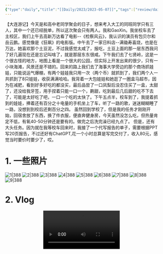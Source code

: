 ```yaml
---
{"type":"daily","title":"[[Daily/2023/2023-05-07]]","tags":["review/daily"],"author":"codertoro","establish":"2023-05-07T00:00:00","location":"辽宁大连","weather":"晴","dg-publish":true,"permalink":"/daily/2023/2023-05-07/","dgPassFrontmatter":true,"noteIcon":"","created":"2025-02-23T17:22:12.930+08:00","updated":"2025-03-03T22:07:50.684+08:00"}
---
```


【大连游记】今天是和高中老同学聚会的日子，想来考入大工的同班同学只有三人，其中一个还已经脱单，所以这次聚会只有两人。我和GaoXin。我坐校车去了主校区，我们上午去高新万达看了电影--《检察风云》，我认识的演员有包贝尔和岳云鹏。感觉像是《狂飙》的电影版。中午去了一家日料店--满锄寿喜烧，也是在万达，她喜欢那个土豆泥，不过我感觉太咸了，报吃，土豆上面的那一层东西我问了好几遍现在还是忘记叫啥了，就是那层东东很咸。下午我们去了七贤岭，这是一个很古怪的地方，地图上看是一个很大的公园，但实际上开发出来的很少，只有一小块海滩，风景还是不错的。回来的路上我们去了海事大学旁边的那个商场抓娃娃，只能说运气爆棚，有两个娃娃我只用一次（两个币）就抓到了，我们两个人一共抓到了8只娃娃，收获满满哈哈。我背着一大包娃娃和她逛了一圈盒马超市，因为在减肥，看到好多好吃的都没买，最后品尝了一口凤梨后没忍住买了一盒，太甜了，还没给我牙签，用手捏着只能一口一个，齁甜，吃到最后几后甜的吃不下去了，可能是太好吃了吧，一口一个吃的太快了。下午五点半，校车到了，我提着抓到的娃娃，捧着还有百分之十电量的手机坐上了车，听了一路的歌，迷迷糊糊睡了一路，没想到到校后还剩百分之四。
虽然回到学校了，但是我的任务才刚刚开始，回宿舍放了东西，换了件衣服，便直奔健身房，今天虽然没怎么吃，但热量肯定不低，有氧40-50分钟还是要有的。做完之后洗完澡已经九点了。
但是，还有大头任务。因为就在我等校车回来时，我接了一个代写报告的单子，需要根据PPT写20页报告，不过还好有ChatGPT,花一个小时总算是写完交付了，收入80元，感觉当时要价时要少了，哎。

# 1. 一些照片
![1|388](https://img.codertoro.top/Bucket/img/daily/2023/05/0507/1--23-05-07-老同学聚会-1683515998267.jpeg)
![2|388](https://img.codertoro.top/Bucket/img/daily/2023/05/0507/2--23-05-07-老同学聚会-IMG_20230506_203356.jpg)
![3|388](https://img.codertoro.top/Bucket/img/daily/2023/05/0507/3--23-05-07-老同学聚会-IMG_20230507_131051.jpg)
![4|388](https://img.codertoro.top/Bucket/img/daily/2023/05/0507/4--23-05-07-老同学聚会-IMG_20230507_131055.jpg)
![5|388](https://img.codertoro.top/Bucket/img/daily/2023/05/0507/5--23-05-07-老同学聚会-IMG_20230507_131137.jpg)
![6|388](https://img.codertoro.top/Bucket/img/daily/2023/05/0507/6--23-05-07-老同学聚会-IMG_20230507_131340.jpg)
![7|388](https://img.codertoro.top/Bucket/img/daily/2023/05/0507/7--23-05-07-老同学聚会-IMG_20230507_165329.jpg)
![8|388](https://img.codertoro.top/Bucket/img/daily/2023/05/0507/8--23-05-07-老同学聚会-IMG_20230507_165629_Burst01.jpg)
![9|388](https://img.codertoro.top/Bucket/img/daily/2023/05/0507/9--23-05-07-老同学聚会-Screenshot_20230507_161656.jpg)

# 2. Vlog
<video style="width: 50%; max-width: 600px; height: auto; display: block; margin: auto;" controls playsinline>
  <source src="https://img.codertoro.top/Bucket/img/daily/2023/05/0507/10--23-05-07-老同学聚会-video_20230507_131546.mp4">
</video>
